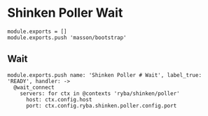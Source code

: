 
# Shinken Poller Wait

    module.exports = []
    module.exports.push 'masson/bootstrap'

## Wait

    module.exports.push name: 'Shinken Poller # Wait', label_true: 'READY', handler: ->
      @wait_connect
        servers: for ctx in @contexts 'ryba/shinken/poller'
          host: ctx.config.host
          port: ctx.config.ryba.shinken.poller.config.port

